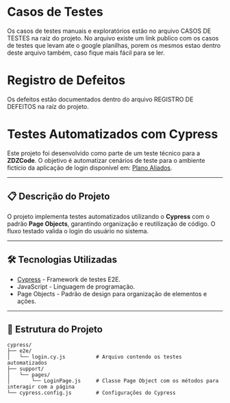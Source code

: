 # Casos de Testes

Os casos de testes manuais e exploratórios estão no arquivo CASOS DE TESTES na raiz do projeto.
No arquivo existe um link publico com os casos de testes que levam ate o google planilhas, porem os mesmos estao dentro deste arquivo também, caso fique mais fácil para se ler.

# Registro de Defeitos

Os defeitos estão documentados dentro do arquivo REGISTRO DE DEFEITOS na raíz do projeto.


# Testes Automatizados com Cypress

Este projeto foi desenvolvido como parte de um teste técnico para a **ZDZCode**. O objetivo é automatizar cenários de teste para o ambiente fictício da aplicação de login disponível em: [Plano Aliados](https://planoaliados.com.br/portal/).

---

## 📋 Descrição do Projeto

O projeto implementa testes automatizados utilizando o **Cypress** com o padrão **Page Objects**, garantindo organização e reutilização de código. O fluxo testado valida o login do usuário no sistema.

---

## 🛠️ Tecnologias Utilizadas

- [Cypress](https://www.cypress.io/) - Framework de testes E2E.
- JavaScript - Linguagem de programação.
- Page Objects - Padrão de design para organização de elementos e ações.

---

## 🚀 Estrutura do Projeto

```plaintext
cypress/
├── e2e/
│   └── login.cy.js          # Arquivo contendo os testes automatizados
├── support/
│   └── pages/
│       └── LoginPage.js     # Classe Page Object com os métodos para interagir com a página
└── cypress.config.js        # Configurações do Cypress
